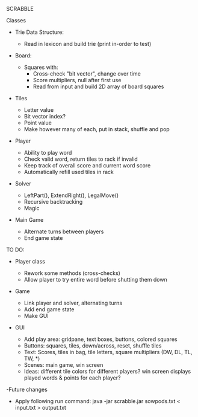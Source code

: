 SCRABBLE

Classes

- Trie Data Structure:
  - Read in lexicon and build trie (print in-order to test)
  
- Board:
  - Squares with:
    - Cross-check "bit vector", change over time
    - Score multipliers, null after first use
    - Read from input and build 2D array of board squares
  
- Tiles
  - Letter value
  - Bit vector index?
  - Point value
  - Make however many of each, put in stack, shuffle and pop

- Player
  - Ability to play word
  - Check valid word, return tiles to rack if invalid
  - Keep track of overall score and current word score
  - Automatically refill used tiles in rack

- Solver
  - LeftPart(), ExtendRight(), LegalMove()
  - Recursive backtracking
  - Magic

- Main Game
  - Alternate turns between players
  - End game state


TO DO:

- Player class
  - Rework some methods (cross-checks)
  - Allow player to try entire word before shutting them down

- Game
  - Link player and solver, alternating turns
  - Add end game state
  - Make GUI

- GUI
  - Add play area: gridpane, text boxes, buttons, colored squares
  - Buttons: squares, tiles, down/across, reset, shuffle tiles
  - Text: Scores, tiles in bag, tile letters, square multipliers (DW, DL, TL, TW, *)
  - Scenes: main game, win screen
  - Ideas: different tile colors for different players? 
           win screen displays played words & points for each player?

-Future changes
  - Apply following run command: java -jar scrabble.jar sowpods.txt < input.txt > output.txt